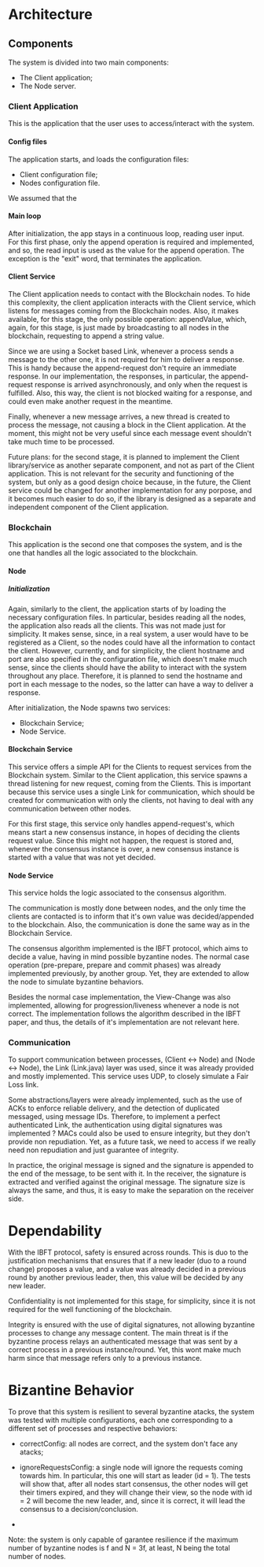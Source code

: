 # Architecture

## Components
The system is divided into two main components:
- The Client application;
- The Node server.

### Client Application
This is the application that the user uses to access/interact with the system. 

#### Config files
The application starts, and loads the configuration files:
- Client configuration file;
- Nodes configuration file.

We assumed that the 

#### Main loop
After initialization, the app stays in a continuous loop, reading user input. For this first phase, only the append operation is required and implemented, and so, the read input is used as the value for the append operation. The exception is the "exit" word, that terminates the application.

#### Client Service
The Client application needs to contact with the Blockchain nodes. To hide this complexity, the client application interacts with the Client service, which listens for messages coming from the Blockchain nodes. Also, it makes available, for this stage, the only possible operation: appendValue, which, again, for this stage, is just made by broadcasting to all nodes in the blockchain, requesting to append a string value.

Since we are using a Socket based Link, whenever a process sends a message to the other one, it is not required for him to deliver a response. This is handy because the append-request don't require an immediate response. In our implementation, the responses, in particular, the append-request response is arrived asynchronously, and only when the request is fulfilled. Also, this way, the client is not blocked waiting for a response, and could even make another request in the meantime.

Finally, whenever a new message arrives, a new thread is created to process the message, not causing a block in the Client application. At the moment, this might not be very useful since each message event shouldn't take much time to be processed.

Future plans: for the second stage, it is planned to implement the Client library/service as another separate component, and not as part of the Client application. This is not relevant for the security and functioning of the system, but only as a good design choice because, in the future, the Client service could be changed for another implementation for any porpose, and it becomes much easier to do so, if the library is designed as a separate and independent component of the Client application.

### Blockchain
This application is the second one that composes the system, and is the one that handles all the logic associated to the blockchain.

#### Node

##### Initialization
Again, similarly to the client, the application starts of by loading the necessary configuration files. In particular, besides reading all the nodes, the application also reads all the clients. This was not made just for simplicity. It makes sense, since, in a real system, a user would have to be registered as a Client, so the nodes could have all the information to contact the client. However, currently, and for simplicity, the client hostname and port are also specified in the configuration file, which doesn't make much sense, since the clients should have the ability to interact with the system throughout any place. Therefore, it is planned to send the hostname and port in each message to the nodes, so the latter can have a way to deliver a response.

After initialization, the Node spawns two services:
- Blockchain Service;
- Node Service.

#### Blockchain Service
This service offers a simple API for the Clients to request services from the Blockchain system.
Similar to the Client application, this service spawns a thread listening for new request, coming from the Clients. This is important because this service uses a single Link for communication, which should be created for communication with only the clients, not having to deal with any communication between other nodes.

For this first stage, this service only handles append-request's, which means start a new consensus instance, in hopes of deciding the clients request value. Since this might not happen, the request is stored and, whenever the consensus instance is over, a new consensus instance is started with a value that was not yet decided.

#### Node Service
This service holds the logic associated to the consensus algorithm. 

The communication is mostly done between nodes, and the only time the clients are contacted is to inform that it's own value was decided/appended to the blockchain. Also, the communication is done the same way as in the Blockchain Service.

The consensus algorithm implemented is the IBFT protocol, which aims to decide a value, having in mind possible byzantine nodes. The normal case operation (pre-prepare, prepare and commit phases) was already implemented previously, by another group. Yet, they are extended to allow the node to simulate byzantine behaviors. <TALK ABOUT THIS EXTENSIONS>

Besides the normal case implementation, the View-Change was also implemented, allowing for progression/liveness whenever a node is not correct. The implementation follows the algorithm described in the IBFT paper, and thus, the details of it's implementation are not relevant here.


### Communication
To support communication between processes, (Client <-> Node) and (Node <-> Node), the Link (Link.java) layer was used, since it was already provided and mostly implemented. This service uses UDP, to closely simulate a Fair Loss link. 

Some abstractions/layers were already implemented, such as the use of ACKs to enforce reliable delivery, and the detection of duplicated messaged, using message IDs. Therefore, to implement a perfect authenticated Link, the authentication using digital signatures was implemented <WHY IS THIS NEEDED>? MACs could also be used to ensure integrity, but they don't provide non repudiation. Yet, as a future task, we need to access if we really need non repudiation and just guarantee of integrity.

In practice, the original message is signed and the signature is appended to the end of the message, to be sent with it. In the receiver, the signature is extracted and verified against the original message. The signature size is always the same, and thus, it is easy to make the separation on the receiver side.


# Dependability
With the IBFT protocol, safety is ensured across rounds. This is duo to the justification mechanisms that ensures that if a new leader (duo to a round change) proposes a value, and a value was already decided in a previous round by another previous leader, then, this value will be decided by any new leader.

Confidentiality is not implemented for this stage, for simplicity, since it is not required for the well functioning of the blockchain.

Integrity is ensured with the use of digital signatures, not allowing byzantine processes to change any message content. The main threat is if the byzantine process relays an authenticated message that was sent by a correct process in a previous instance/round. Yet, this wont make much harm since that message refers only to a previous instance.

# Bizantine Behavior
To prove that this system is resilient to several byzantine atacks, the system was tested with multiple configurations, each one corresponding to a different set of processes and respective behaviors:

- correctConfig: all nodes are correct, and the system don't face any atacks;

- ignoreRequestsConfig: a single node will ignore the requests coming towards him. In particular, this one will start as leader (id = 1). The tests will show that, after all nodes start consensus, the other nodes will get their timers expired, and they will change their view, so the node with id = 2 will become the new leader, and, since it is correct, it will lead the consensus to a decision/conclusion.

-

Note: the system is only capable of garantee resilience if the maximum number of byzantine nodes is f and N = 3f, at least, N being the total number of nodes.